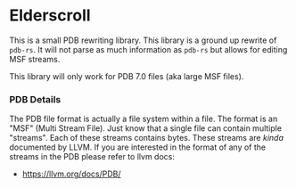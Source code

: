 # Elderscroll

This is a small PDB rewriting library. This library is a ground up rewrite of `pdb-rs`. It will not parse as much information as `pdb-rs` but allows for editing MSF streams.

This library will only work for PDB 7.0 files (aka large MSF files).

### PDB Details

The PDB file format is actually a file system within a file. The format is an "MSF" (Multi Stream File). Just know that a single file can contain multiple "streams". Each of these streams contains bytes. These streams are *kinda* documented by LLVM. If you are interested in the format of any of the streams in the PDB please refer to llvm docs:

- https://llvm.org/docs/PDB/